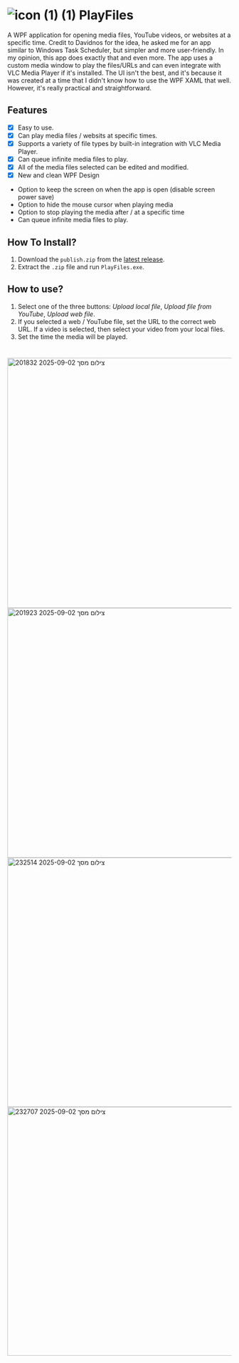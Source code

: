 # ![icon (1) (1)](https://github.com/user-attachments/assets/baeea632-6955-4949-8778-9f0946fb0491) PlayFiles
A WPF application for opening media files, YouTube videos, or websites at a specific time.
Credit to Davidnos for the idea, he asked me for an app similar to Windows Task Scheduler, but simpler and more user-friendly. In my opinion, this app does exactly that and even more.
The app uses a custom media window to play the files/URLs and can even integrate with VLC Media Player if it's installed.
The UI isn't the best, and it's because it was created at a time that I didn't know how to use the WPF XAML that well. However, it's really practical and straightforward.
## Features
- [x] Easy to use.
- [x] Can play media files / websits at specific times.
- [x] Supports a variety of file types by built-in integration with VLC Media Player.
- [x] Can queue infinite media files to play.
- [x] All of the media files selected can be edited and modified.
- [x] New and clean WPF Design
- Option to keep the screen on when the app is open (disable screen power save)
- Option to hide the mouse cursor when playing media
- Option to stop playing the media after / at a specific time
- Can queue infinite media files to play.

## How To Install?
1. Download the `publish.zip` from the [latest release](https://github.com/weezard12/PlayFiles/releases/latest).
2. Extract the `.zip` file and run `PlayFiles.exe`.
## How to use?
1. Select one of the three buttons: *Upload local file*, *Upload file from YouTube*, *Upload web file*.
2. If you selected a web / YouTube file, set the URL to the correct web URL. If a video is selected, then select your video from your local files.
3. Set the time the media will be played.
#


<img width="993" height="562" alt="צילום מסך 2025-09-02 201832" src="https://github.com/user-attachments/assets/602e0ca5-db0f-43d0-8d8f-4e8039c3f374" />
<img width="993" height="561" alt="צילום מסך 2025-09-02 201923" src="https://github.com/user-attachments/assets/bce3b78b-670d-438c-a2ae-27349229e948" />

<img width="990" height="560" alt="צילום מסך 2025-09-02 232514" src="https://github.com/user-attachments/assets/bd74275b-3bf9-4178-b75f-7f856749cc51" />
<img width="990" height="559" alt="צילום מסך 2025-09-02 232707" src="https://github.com/user-attachments/assets/e1c16c99-5f86-4ed4-b53a-bec2518031eb" />
